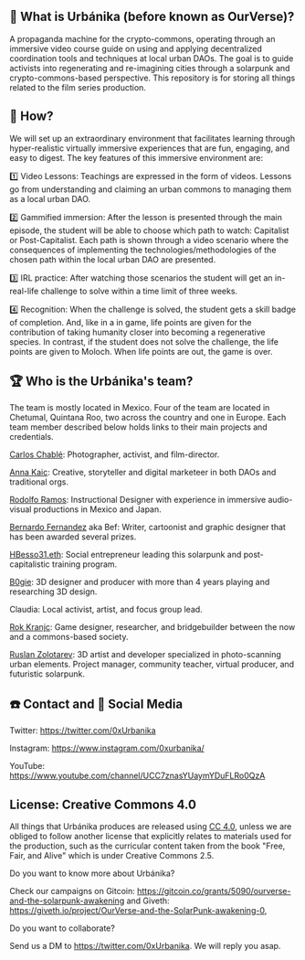 ## 🧐  What is Urbánika (before known as OurVerse)?
A propaganda machine for the crypto-commons, operating through an immersive video course guide on using and applying decentralized coordination tools and techniques at local urban DAOs. The goal is to guide activists into regenerating and re-imagining cities through a solarpunk and crypto-commons-based perspective.
This repository is for storing all things related to the film series production.

## 🤔 How?
We will set up an extraordinary environment that facilitates learning through hyper-realistic virtually immersive experiences that are fun, engaging, and easy to digest. The key features of this immersive environment are:

1️⃣ Video Lessons: Teachings are expressed in the form of videos. Lessons go from understanding and claiming an urban commons to managing them as a local urban DAO.

2️⃣ Gammified immersion: After the lesson is presented through the main episode, the student will be able to choose which path to watch: Capitalist or Post-Capitalist.
Each path is shown through a video scenario where the consequences of implementing the technologies/methodologies of the chosen path within the local urban DAO are presented.

3️⃣ IRL practice: After watching those scenarios the student will get an in-real-life challenge to solve within a time limit of three weeks.

4️⃣ Recognition: When the challenge is solved, the student gets a skill badge of completion. And, like in a in game, life points are given for the contribution of taking humanity closer into becoming a regenerative species. In contrast, if the student does not solve the challenge, the life points are given to Moloch. When life points are out, the game is over.

## 🏆 Who is the Urbánika's team?

The team is mostly located in Mexico. Four of the team are located in Chetumal, Quintana Roo, two across the country and one in Europe. Each team member described below holds links to their main projects and credentials.

[Carlos Chablé](https://www.youtube.com/channel/UCOnUc-tv5mGXzQ23UE1X3xQ): Photographer, activist, and film-director. 

[Anna Kaic](https://my.metagame.wtf/player/annak): Creative, storyteller and digital marketeer in both DAOs and traditional orgs.

[Rodolfo Ramos](https://www.linkedin.com/in/rodolucero/): Instructional Designer with experience in immersive audio-visual productions in Mexico and Japan.

[Bernardo Fernandez](https://es.wikipedia.org/wiki/Bernardo_Fern%C3%A1ndez) aka Bef: Writer, cartoonist and graphic designer that has been awarded several prizes.

[HBesso31.eth](https://www.crypto-commons.org/crypto-commons-association#team): Social entrepreneur leading this solarpunk and post-capitalistic training program.

[B0gie](https://irb0gie.vercel.app/): 3D designer and producer with more than 4 years playing and researching 3D design.

Claudia: Local activist, artist, and focus group lead.

[Rok Kranjc](https://wiki.p2pfoundation.net/Rok_Kranjc): Game designer, researcher, and bridgebuilder between the now and a commons-based society.

[Ruslan Zolotarev](https://www.youtube.com/channel/UC2eJTVwbhrLuI3gnl5kxa0A): 3D artist and developer specialized in photo-scanning urban elements. Project manager, community teacher, virtual producer, and futuristic solarpunk.

## ☎️ Contact and 📣 Social Media
Twitter: https://twitter.com/0xUrbanika

Instagram: https://www.instagram.com/0xurbanika/

YouTube: https://www.youtube.com/channel/UCC7znasYUaymYDuFLRo0QzA

## License: Creative Commons 4.0

All things that Urbánika produces are released using [CC 4.0](https://creativecommons.org/licenses/by/4.0/), unless we are obliged to follow another license that explicitly relates to materials used for the production, such as the curricular content taken from the book "Free, Fair, and Alive" which is under Creative Commons 2.5.

Do you want to know more about Urbánika?

Check our campaigns on Gitcoin: https://gitcoin.co/grants/5090/ourverse-and-the-solarpunk-awakening and Giveth: https://giveth.io/project/OurVerse-and-the-SolarPunk-awakening-0,

Do you want to collaborate?

Send us a DM to https://twitter.com/0xUrbanika. We will reply you asap.
